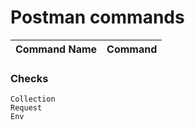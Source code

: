 # Postman commands
| Command Name                       | Command                                                        |
|------------------------------------|----------------------------------------------------------------|


### Checks
    Collection
    Request
    Env
